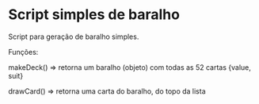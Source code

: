 # Script simples de baralho

Script para geração de baralho simples.

Funções:

makeDeck() => retorna um baralho (objeto) com todas as 52 cartas {value, suit}

drawCard() => retorna uma carta do baralho, do topo da lista
